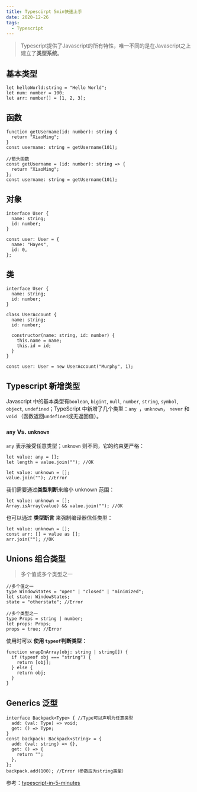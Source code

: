 ```yaml
---
title: Typescirpt 5min快速上手
date: 2020-12-26
tags: 
  - Typescript
---
```


> Typescript提供了Javascript的所有特性，唯一不同的是在Javascript之上建立了**类型系统**。

## 基本类型

```tsx
let helloWorld:string = "Hello World";
let num: number = 100;
let arr: number[] = [1, 2, 3];
```

## 函数

```tsx
function getUsername(id: number): string {
  return "XiaoMing";
}
const username: string = getUsername(101);

//箭头函数
const getUsername = (id: number): string => {
  return "XiaoMing";
};
const username: string = getUsername(101);
```

## 对象

```tsx
interface User {
  name: string;
  id: number;
}

const user: User = {
  name: "Hayes",
  id: 0,
};
```

## 类

```tsx
interface User {
  name: string;
  id: number;
}

class UserAccount {
  name: string;
  id: number;

  constructor(name: string, id: number) {
    this.name = name;
    this.id = id;
  }
}

const user: User = new UserAccount("Murphy", 1);
```

## Typescript 新增类型

Javascript 中的基本类型有`boolean`, `bigint`, `null`, `number`, `string`, `symbol`, `object`, `undefined`；TypeScript 中新增了几个类型：`any	`，`unknown`， `never` 和 `void` （函数返回`undefined`或无返回值）。

### `any` Vs. `unknown`

`any` 表示接受任意类型；`unknown` 则不同，它的约束更严格：

```tsx
let value: any = [];
let length = value.join(""); //OK

let value: unknown = [];
value.join(""); //Error
```

我们需要通过**类型判断**来缩小 unknown 范围：

```tsx
let value: unknown = [];
Array.isArray(value) && value.join(""); //OK
```

也可以通过 **类型断言** 来强制编译器信任类型：

```tsx
let value: unknown = [];
const arr: [] = value as [];
arr.join(""); //OK
```



## Unions 组合类型

> 多个值或多个类型之一

```tsx
//多个值之一
type WindowStates = "open" | "closed" | "minimized";
let state: WindowStates;
state = "otherstate"; //Error

//多个类型之一
type Props = string | number;
let props: Props;
props = true; //Error
```

使用时可以 **使用 `typeof`判断类型：**

```tsx
function wrapInArray(obj: string | string[]) {
  if (typeof obj === "string") {
    return [obj];
  } else {
    return obj;
  }
}
```



## Generics 泛型

```tsx
interface Backpack<Type> { //Type可以声明为任意类型
  add: (val: Type) => void;
  get: () => Type;
}
const backpack: Backpack<string> = {
  add: (val: string) => {},
  get: () => {
    return "";
  },
};
backpack.add(100); //Error（参数应为string类型）
```



参考：[typescript-in-5-minutes](https://www.typescriptlang.org/docs/handbook/typescript-in-5-minutes.html)

